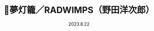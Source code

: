 ---
layout: Cover
permalink: /YumeTourou/
title: 🏮夢灯籠／RADWIMPS（野田洋次郎）
path: 20230822_YumeTourou
date: 2023.8.22
youtube: 1cd-AEOSyGE
bilibili: BV1EX4y1j77L
netease: 170825031
qq: 002UhLxy29tA5F
shorts_youtube: 5zfncCh0V-8
shorts_bilibili: BV1Sw411D7Fk
---